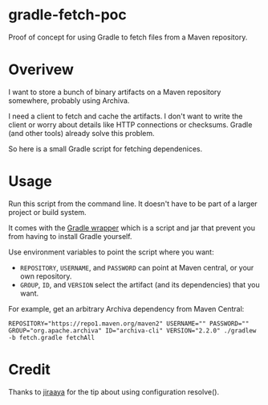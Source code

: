 # gradle-fetch-poc
Proof of concept for using Gradle to fetch files from a Maven repository.

# Overivew
I want to store a bunch of binary artifacts on a Maven repository somewhere, probably using Archiva.

I need a client to fetch and cache the artifacts.  I don't want to write the client or worry about details like HTTP connections or checksums.  Gradle (and other tools) already solve this problem.

So here is a small Gradle script for fetching dependenices.

# Usage
Run this script from the command line.  It doesn't have to be part of a larger project or build system.

It comes with the [Gradle wrapper](https://docs.gradle.org/current/userguide/gradle_wrapper.html) which is a script and jar that prevent you from having to install Gradle yourself.

Use environment variables to point the script where you want:
  * `REPOSITORY`, `USERNAME`, and `PASSWORD` can point at Maven central, or your own repository.
  * `GROUP`, `ID`, and `VERSION` select the artifact (and its dependencies) that you want. 

For example, get an arbitrary Archiva dependency from Maven Central:
```
REPOSITORY="https://repo1.maven.org/maven2" USERNAME="" PASSWORD="" GROUP="org.apache.archiva" ID="archiva-cli" VERSION="2.2.0" ./gradlew -b fetch.gradle fetchAll
```

# Credit
Thanks to [jiraaya](https://jiraaya.wordpress.com/2014/06/05/download-non-jar-dependency-in-gradle/) for the tip about using configuration resolve().
